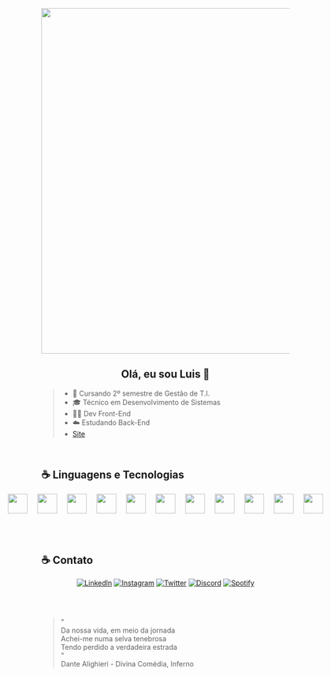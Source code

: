 <div style="width: 100%; align="center">
    <img src="https://i.pinimg.com/736x/1a/5e/21/1a5e21de9d4c9c2ba7d1259139746205.jpg" width="700px"/>
</div>

## <center> Olá, eu sou Luis 👋 </center> 
> * 📕 Cursando 2º semestre de Gestão de T.I.
> * 🎓 Técnico em Desenvolvimento de Sistemas
> * 🧑‍💻 Dev Front-End
> * ☁️ Estudando Back-End
> * [Site](https://andds2.github.io/portfolio/)



<br>


## ☕ Linguagens e Tecnologias 
<div style="width: 100%; display: flex; flex-direction: row; justify-content: center; align-items: center; gap: 20px"> 
    <img src="https://cdn.jsdelivr.net/gh/devicons/devicon@latest/icons/c/c-plain.svg" width="40px"/>
    <img src="https://cdn.jsdelivr.net/gh/devicons/devicon@latest/icons/csharp/csharp-plain.svg" width="40px"/>
    <img src="https://cdn.jsdelivr.net/gh/devicons/devicon@latest/icons/html5/html5-plain.svg" width="40px"/>
    <img src="https://cdn.jsdelivr.net/gh/devicons/devicon@latest/icons/css3/css3-plain.svg" width="40px"/>
    <img src="https://cdn.jsdelivr.net/gh/devicons/devicon@latest/icons/javascript/javascript-plain.svg" width="40px"/>
    <img src="https://cdn.jsdelivr.net/gh/devicons/devicon@latest/icons/typescript/typescript-plain.svg" width="40px"/>
    <img src="https://cdn.jsdelivr.net/gh/devicons/devicon@latest/icons/react/react-original.svg" width="40px"/>
    <img src="https://cdn.jsdelivr.net/gh/devicons/devicon@latest/icons/nodejs/nodejs-plain.svg" width="40px"/>
    <img src="https://cdn.jsdelivr.net/gh/devicons/devicon@latest/icons/nestjs/nestjs-original.svg" width="40px"/>
    <img src="https://cdn.jsdelivr.net/gh/devicons/devicon@latest/icons/mysql/mysql-original.svg" width="40px"/>
    <img src="https://cdn.jsdelivr.net/gh/devicons/devicon@latest/icons/python/python-original.svg" width="40px"/>
</div>
<br>
<br>
<br>

## ☕ Contato
<center>

[![LinkedIn](https://img.shields.io/badge/LinkedIn-333c3b?style=for-the-badge&logo=linkedin&logoColor=white)](https://www.linkedin.com/in/luis-andrade-a6ab2b284)
[![Instagram](https://img.shields.io/badge/Instagram-484a4c?style=for-the-badge&logo=instagram&logoColor=white)](https://www.instagram.com/luis.anddd?igsh=MWF2cTBhcmU1eWpqNw==)
[![Twitter](https://img.shields.io/badge/Twitter-333c3b?style=for-the-badge&logo=twitter&logoColor=white)](https://twitter.com/euAnddd)
[![Discord](https://img.shields.io/badge/Discord-484a4c?style=for-the-badge&logo=discord&logoColor=white)](https://discord.com/users/689272566338027521)
[![Spotify](https://img.shields.io/badge/Spotify-333c3b?&style=for-the-badge&logo=spotify&logoColor=white)](https://open.spotify.com/user/31wq5w6jagmmexdnqi4uv4bt6f4m?si=711210b01c0647e4)

</center>
<br>
<br>

> " <br> 
> Da nossa vida, em meio da jornada <br> 
> Achei-me numa selva tenebrosa <br> 
> Tendo perdido a verdadeira estrada <br>
>" <br>
> Dante Alighieri - Divina Comédia, Inferno





          
          

